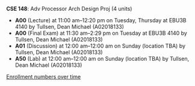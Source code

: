 **CSE 148**: Adv Processor Arch Design Proj (4 units)

- **A00** (Lecture) at 11:00 am–12:20 pm on Tuesday, Thursday at EBU3B 4140 by Tullsen, Dean Michael (A02018133)
- **A00** (Final Exam) at 11:30 am–2:29 pm on Tuesday at EBU3B 4140 by Tullsen, Dean Michael (A02018133)
- **A01** (Discussion) at 12:00 am–12:00 am on Sunday (location TBA) by Tullsen, Dean Michael (A02018133)
- **A50** (Lab) at 12:00 am–12:00 am on Sunday (location TBA) by Tullsen, Dean Michael (A02018133)

[Enrollment numbers over time](./CSE148.tsv)
